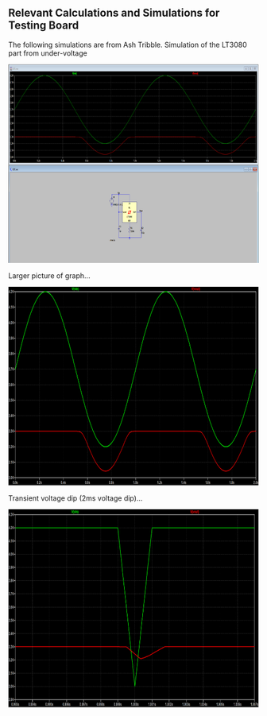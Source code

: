 ## Relevant Calculations and Simulations for Testing Board

The following simulations are from Ash Tribble. Simulation of the LT3080 part from under-voltage 

<img src="testingboardpics/simulationimage.png" width="650" height="400">

Larger picture of graph...

<img src="testingboardpics/graph_largerpicture.png" width="650" height="400">

Transient voltage dip (2ms voltage dip)...

<img src="testingboardpics/2msblip.png" width="650" height="400">

